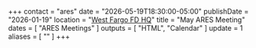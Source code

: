 +++
contact = "ares"
date = "2026-05-19T18:30:00-05:00"
publishDate = "2026-01-19"
location = "[West Fargo FD HQ](/places/west-fargo-fire-department-headquarters/)"
title = "May ARES Meeting"
dates = [ "ARES Meetings" ]
outputs = [ "HTML", "Calendar" ]
update = 1
aliases = [ "" ]
+++
